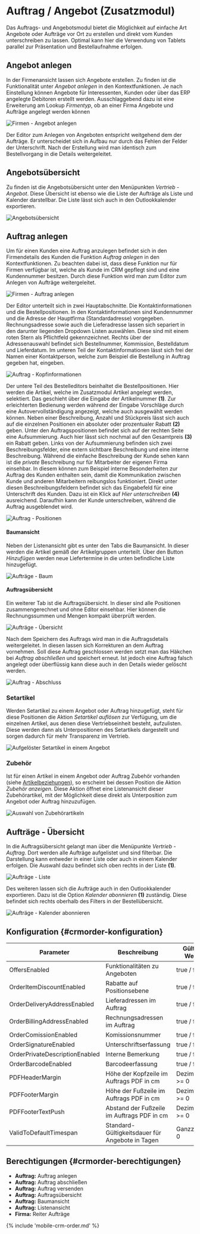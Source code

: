 
# Auftrag / Angebot (Zusatzmodul)

Das Auftrags- und Angebotsmodul bietet die Möglichkeit auf einfache Art Angebote oder Aufträge vor Ort zu erstellen und direkt vom Kunden unterschreiben zu lassen. Optimal kann hier die Verwendung von Tablets  parallel zur Präsentation und Bestellaufnahme erfolgen.

## Angebot anlegen

In der Firmenansicht lassen sich Angebote erstellen. Zu finden ist die Funktionalität unter _Angebot anlegen_ in den Kontextfunktionen. Je nach Einstellung können Angebote für Interessenten, Kunden oder über das ERP angelegte Debitoren erstellt werden. Ausschlaggebend dazu ist eine Erweiterung am Lookup _Firmentyp_, ob an einer Firma Angebote und Aufträge angelegt werden können

![Firmen - Angebot anlegen](img/crm_offer_company_actions.png "Firmen - Angebot anlegen")

Der Editor zum Anlegen von Angeboten entspricht weitgehend dem der Aufträge. Er unterscheidet sich in Aufbau nur durch das Fehlen der Felder der Unterschrift. Nach der Erstellung wird man identisch zum Bestellvorgang in die Details weitergeleitet.

## Angebotsübersicht

Zu finden ist die Angebotsübersicht unter den Menüpunkten _Vertrieb - Angebot_. Diese Übersicht ist ebenso wie die Liste der Aufträge als Liste und Kalender darstellbar. Die Liste lässt sich auch in den Outlookkalender exportieren.

![Angebotsübersicht](img/crm_offer_list.png "Angebotsübersicht")

## Auftrag anlegen

Um für einen Kunden eine Auftrag anzulegen befindet sich in den Firmendetails des Kunden die Funktion _Auftrag anlegen_ in den Kontextfunktionen. Zu beachten dabei ist, dass diese Funktion nur für Firmen verfügbar ist, welche als Kunde im CRM gepflegt sind und eine Kundennummer besitzen. Durch diese Funktion wird man zum Editor zum Anlegen von Aufträge weitergeleitet.

![Firmen - Auftrag anlegen](img/crm_order_company_actions.png "Firmen - Auftrag anlegen")

Der Editor unterteilt sich in zwei Hauptabschnitte. Die Kontaktinformationen und die Bestellpositionen. In den Kontaktinformationen sind Kundennummer und die Adresse der Hauptfirma (Standardadresse) vorgegeben. Rechnungsadresse sowie auch die Lieferadresse lassen sich separiert in den darunter liegenden Dropdown Listen auswählen. Diese sind mit einem roten Stern als Pflichtfeld gekennzeichnet. Rechts über der Adressenauswahl befindet sich Bestellnummer, Kommission, Bestelldatum und Lieferdatum. Im unteren Teil der Kontaktinformationen lässt sich frei der Namen einer Kontaktperson, welche zum Beispiel die Bestellung in Auftrag gegeben hat, eingeben.

![Auftrag - Kopfinformationen](img/crm_order_head.png "Auftrag - Kopfinformationen")

Der untere Teil des Bestelleditors beinhaltet die Bestellpositionen. Hier werden die Artikel, welche im Zusatzmodul Artikel angelegt werden, selektiert. Das geschieht über die Eingabe der Artikelnummer **(1)**. Zur erleichterten Bedienung werden während der Eingabe Vorschläge durch eine Autovervollständigung angezeigt, welche auch ausgewählt werden können. Neben einer Beschreibung, Anzahl und Stückpreis lässt sich auch auf die einzelnen Positionen ein absoluter oder prozentualer Rabatt **(2)** geben. Unter den Auftragspositionen befindet sich auf der rechten Seite eine Aufsummierung. Auch hier lässt sich nochmal auf den Gesamtpreis **(3)** ein Rabatt geben. Links von der Aufsummierung befinden sich zwei Beschreibungsfelder, eine extern sichtbare Beschreibung und eine interne Beschreibung. Während die einfache Beschreibung der Kunde sehen kann ist die _private_ Beschreibung nur für Mitarbeiter der eigenen Firma einsehbar. In diesem können zum Beispiel interne Besonderheiten zur Auftrag des Kunden enthalten sein, damit die Kommunikation zwischen Kunde und anderen Mitarbeitern reibungslos funktioniert. Direkt unter diesen Beschreibungsfeldern befindet sich das Eingabefeld für eine Unterschrift des Kunden. Dazu ist ein Klick auf _Hier unterschreiben_ **(4)** ausreichend. Daraufhin kann der Kunde unterschreiben, während die Auftrag ausgeblendet wird.

![Auftrag - Positionen](img/crm_order_editor_body.png "Auftrag - Positionen")

#### Baumansicht

Neben der Listenansicht gibt es unter den Tabs die Baumansicht. In dieser werden die Artikel gemäß der Artikelgruppen unterteilt. Über den Button _Hinzufügen_ werden neue Liefertermine in die unten befindliche Liste hinzugefügt.

![Aufträge - Baum](img/crm_order_tree.png "Aufträge - Baum")

#### Auftragsübersicht

Ein weiterer Tab ist die Auftragsübersicht. In dieser sind alle Positionen zusammengerechnet und ohne Editor einsehbar. Hier können die Rechnungssummen und Mengen kompakt überprüft werden.

![Aufträge - Übersicht](img/crm_order_overview.png "Aufträge - Übersicht")

Nach dem Speichern des Auftrags wird man in die Auftragsdetails weitergeleitet. In diesen lassen sich Korrekturen an dem Auftrag vornehmen. Soll diese Auftrag geschlossen werden setzt man das Häkchen bei _Auftrag abschließen_ und speichert erneut. Ist jedoch eine Auftrag falsch angelegt oder überflüssig kann diese auch in den Details wieder gelöscht werden.

![Auftrag - Abschluss](img/crm_order_actions.png "Auftrag - Abschluss")

### Setartikel

Werden Setartikel zu einem Angebot oder Auftrag hinzugefügt, steht für diese Positionen die Aktion *Setartikel auflösen* zur Verfügung, um die einzelnen Artikel, aus denen diese Vertriebseinheit besteht, aufzulisten. Diese werden dann als Unterpositionen des Setartikels dargestellt und sorgen dadurch für mehr Transparenz im Vertrieb.

![Aufgelöster Setartikel in einem Angebot](img/resolved_set.png "Aufgelöster Setartikel in einem Angebot")

### Zubehör

Ist für einen Artikel in einem Angebot oder Auftrag Zubehör vorhanden (siehe [Artikelbeziehungen](#crmarticle-artikelbeziehungen)), so erscheint bei dessen Position die Aktion *Zubehör anzeigen*. Diese Aktion öffnet eine Listenansicht dieser Zubehörartikel, mit der Möglichkeit diese direkt als Unterposition zum Angebot oder Auftrag hinzuzufügen.

![Auswahl von Zubehörartikeln](img/accessory_selection.png "Auswahl von Zubehörartikeln")

## Aufträge - Übersicht
In die Auftragsübersicht gelangt man über die Menüpunkte _Vertrieb - Auftrag_. Dort werden alle Aufträge aufgelistet und sind filterbar. Die Darstellung kann entweder in einer Liste oder auch in einem Kalender erfolgen. Die Auswahl dazu befindet sich oben rechts in der Liste **(1)**.

![Aufträge - Liste](img/crm_order_list.png "Aufträge - Liste")

Des weiteren lassen sich die Aufträge auch in den Outlookkalender exportieren. Dazu ist die Option _Kalender abonnieren_ **(1)** zuständig. Diese befindet sich rechts oberhalb des Filters in der Bestellübersicht.

![Aufträge - Kalender abonnieren](img/crm_order_list_actions.png "Aufträge - Kalender abonnieren")

## Konfiguration {#crmorder-konfiguration}

| Parameter | Beschreibung | Gültige Werte | Standardwert |
| --- | --- | --- | --- |
| OffersEnabled | Funktionalitäten zu Angeboten | true / false | false |
| OrderItemDiscountEnabled | Rabatte auf Positionsebene | true / false | true |
| OrderDeliveryAddressEnabled | Lieferadressen im Auftrag | true / false | true |
| OrderBillingAddressEnabled | Rechnungsadressen im Auftrag | true / false | false |
| OrderComissionEnabled | Komissionsnummer | true / false | false |
| OrderSignatureEnabled | Unterschriftserfassung | true / false | false |
| OrderPrivateDescriptionEnabled | Interne Bemerkung | true / false | false |
| OrderBarcodeEnabled | Barcodeerfassung | true / false | false |
| PDFHeaderMargin | Höhe der Kopfzeile im Auftrags PDF in cm | Dezimalzahl >= 0 | 1.5 |
| PDFFooterMargin | Höhe der Fußzeile im Auftrags PDF in cm | Dezimalzahl >= 0 | 5.1 |
| PDFFooterTextPush | Abstand der Fußzeile im Auftrags PDF in cm | Dezimalzahl >= 0 | 25.5 |
| ValidToDefaultTimespan | Standard-Gültigkeitsdauer für Angebote in Tagen | Ganzzahl > 0 | 30 |

## Berechtigungen {#crmorder-berechtigungen}

- **Auftrag:** Auftrag anlegen
- **Auftrag:** Auftrag abschließen
- **Auftrag:** Auftrag versenden
- **Auftrag:** Auftragsübersicht
- **Auftrag:** Baumansicht
- **Auftrag:** Listenansicht
- **Firma:** Reiter Aufträge

{% include 'mobile-crm-order.md' %}